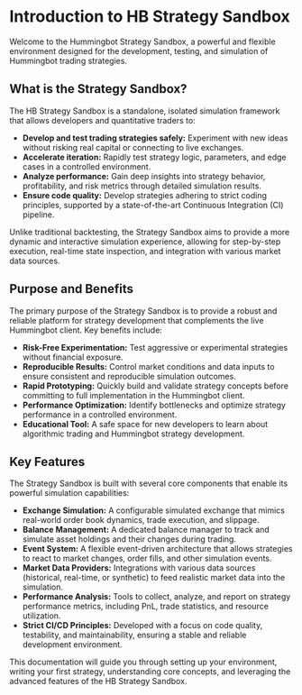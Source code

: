 # Introduction to HB Strategy Sandbox

Welcome to the Hummingbot Strategy Sandbox, a powerful and flexible environment designed for the development, testing, and simulation of Hummingbot trading strategies.

## What is the Strategy Sandbox?

The HB Strategy Sandbox is a standalone, isolated simulation framework that allows developers and quantitative traders to:

*   **Develop and test trading strategies safely:** Experiment with new ideas without risking real capital or connecting to live exchanges.
*   **Accelerate iteration:** Rapidly test strategy logic, parameters, and edge cases in a controlled environment.
*   **Analyze performance:** Gain deep insights into strategy behavior, profitability, and risk metrics through detailed simulation results.
*   **Ensure code quality:** Develop strategies adhering to strict coding principles, supported by a state-of-the-art Continuous Integration (CI) pipeline.

Unlike traditional backtesting, the Strategy Sandbox aims to provide a more dynamic and interactive simulation experience, allowing for step-by-step execution, real-time state inspection, and integration with various market data sources.

## Purpose and Benefits

The primary purpose of the Strategy Sandbox is to provide a robust and reliable platform for strategy development that complements the live Hummingbot client. Key benefits include:

*   **Risk-Free Experimentation:** Test aggressive or experimental strategies without financial exposure.
*   **Reproducible Results:** Control market conditions and data inputs to ensure consistent and reproducible simulation outcomes.
*   **Rapid Prototyping:** Quickly build and validate strategy concepts before committing to full implementation in the Hummingbot client.
*   **Performance Optimization:** Identify bottlenecks and optimize strategy performance in a controlled environment.
*   **Educational Tool:** A safe space for new developers to learn about algorithmic trading and Hummingbot strategy development.

## Key Features

The Strategy Sandbox is built with several core components that enable its powerful simulation capabilities:

*   **Exchange Simulation:** A configurable simulated exchange that mimics real-world order book dynamics, trade execution, and slippage.
*   **Balance Management:** A dedicated balance manager to track and simulate asset holdings and their changes during trading.
*   **Event System:** A flexible event-driven architecture that allows strategies to react to market changes, order fills, and other simulation events.
*   **Market Data Providers:** Integrations with various data sources (historical, real-time, or synthetic) to feed realistic market data into the simulation.
*   **Performance Analysis:** Tools to collect, analyze, and report on strategy performance metrics, including PnL, trade statistics, and resource utilization.
*   **Strict CI/CD Principles:** Developed with a focus on code quality, testability, and maintainability, ensuring a stable and reliable development environment.

This documentation will guide you through setting up your environment, writing your first strategy, understanding core concepts, and leveraging the advanced features of the HB Strategy Sandbox.
